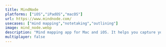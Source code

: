 ```yaml
---
title: MindNode
platforms: ["iOS","iPadOS","macOS"]
url: https://www.mindnode.com/
usecases: ["mind mapping","notetaking","outlining"]
image: mind_node.webp
description: "Mind mapping app for Mac and iOS. It helps you capture your thoughts and create a clear picture of your idea."
multiplayer: false
---
```

